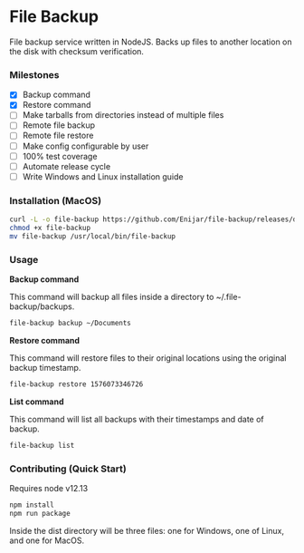 # File Backup

File backup service written in NodeJS. Backs up files to another location on the disk with checksum verification.

### Milestones

- [x] Backup command
- [x] Restore command
- [ ] Make tarballs from directories instead of multiple files
- [ ] Remote file backup
- [ ] Remote file restore
- [ ] Make config configurable by user
- [ ] 100% test coverage
- [ ] Automate release cycle
- [ ] Write Windows and Linux installation guide

### Installation (MacOS)

```bash
curl -L -o file-backup https://github.com/Enijar/file-backup/releases/download/0.0.1/file-backup
chmod +x file-backup
mv file-backup /usr/local/bin/file-backup
```

### Usage

**Backup command**

This command will backup all files inside a directory to ~/.file-backup/backups.

```bash
file-backup backup ~/Documents
```

**Restore command**

This command will restore files to their original locations using the original backup timestamp.

```bash
file-backup restore 1576073346726
```

**List command**

This command will list all backups with their timestamps and date of backup.

```bash
file-backup list
```

### Contributing (Quick Start)

Requires node v12.13

```bash
npm install
npm run package
```

Inside the dist directory will be three files: one for Windows, one of Linux, and one for MacOS.
